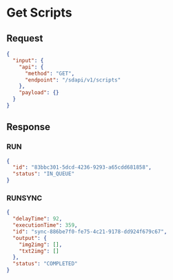 # Get Scripts

## Request

```json
{
  "input": {
    "api": {
      "method": "GET",
      "endpoint": "/sdapi/v1/scripts"
    },
    "payload": {}
  }
}
```

## Response

### RUN

```json
{
  "id": "83bbc301-5dcd-4236-9293-a65cdd681858",
  "status": "IN_QUEUE"
}
```

### RUNSYNC

```json
{
  "delayTime": 92,
  "executionTime": 359,
  "id": "sync-886be7f0-fe75-4c21-9178-dd924f679c67",
  "output": {
    "img2img": [],
    "txt2img": []
  },
  "status": "COMPLETED"
}
```